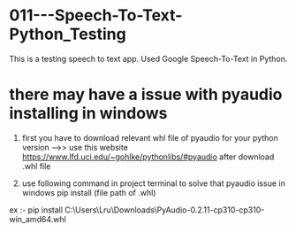 # 011---Speech-To-Text-Python_Testing
This is a testing speech to text app. Used Google Speech-To-Text in Python.

# there may have a issue with pyaudio installing in windows
1. first you have to download relevant whl file of pyaudio for your python version -->> use this website https://www.lfd.uci.edu/~gohlke/pythonlibs/#pyaudio
after download .whl file

2. use following command in project terminal to solve that pyaudio issue in windows
pip install (file path of .whl) 

ex :- pip install C:\Users\Lru\Downloads\PyAudio-0.2.11-cp310-cp310-win_amd64.whl